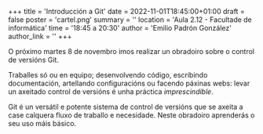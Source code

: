 +++
title = 'Introducción a Git'
date = 2022-11-01T18:45:00+01:00
draft = false
poster = 'cartel.png'
summary = ''
location = 'Aula 2.12 - Facultade de informática'
time = '18:45 a 20:30'
author = 'Emilio Padrón González'
author_link = ''
+++

O próximo martes 8 de novembro imos realizar un obradoiro sobre o control de versións Git.

Traballes só ou en equipo; desenvolvendo código, escribindo documentación, artellando configuracións ou facendo páxinas webs: levar un axeitado control de versións é unha práctica *imprescindible*.

Git é un versátil e potente sistema de control de versións que se axeita a case calquera fluxo de traballo e necesidade. Neste obradoiro aprenderás o seu uso máis básico.
